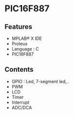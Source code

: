 # PIC16F887

## Features

- MPLAB® X IDE
- Proteus
- Language : C
- PIC16F887

## Contents
- GPIO : Led, 7-segment led,..
- PWM
- LCD
- Timer
- Interrupt
- ADC/DCA
